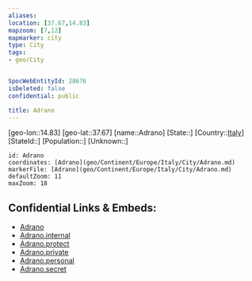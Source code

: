 ```yaml
---
aliases: 
location: [37.67,14.83]
mapzoom: [7,12] 
mapmarker: city 
type: City
tags:
- geo/City


SpocWebEntityId: 28676
isDeleted: false
confidential: public

title: Adrano
---
```

[geo-lon::14.83]
[geo-lat::37.67]
[name::Adrano]
[State::]
[Country::[Italy](geo/Continent/Europe/Italy.md)]
[StateId::]
[Population::]
[Unknown::]


```leaflet
id: Adrano
coordinates: [Adrano](geo/Continent/Europe/Italy/City/Adrano.md)
markerFile: [Adrano](geo/Continent/Europe/Italy/City/Adrano.md)
defaultZoom: 11 
maxZoom: 18
```


## Confidential Links & Embeds: 
- [Adrano](../../../../../../_public/geo/Continent/Europe/Italy/City/Adrano.md) 
- [Adrano.internal](../../../../../../_internal/geo/Continent/Europe/Italy/City/Adrano.internal.md) 
- [Adrano.protect](../../../../../../_protect/geo/Continent/Europe/Italy/City/Adrano.protect.md) 
- [Adrano.private](../../../../../../_private/geo/Continent/Europe/Italy/City/Adrano.private.md) 
- [Adrano.personal](../../../../../../_personal/geo/Continent/Europe/Italy/City/Adrano.personal.md) 
- [Adrano.secret](../../../../../../_secret/geo/Continent/Europe/Italy/City/Adrano.secret.md) 
